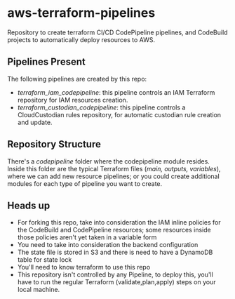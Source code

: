 # aws-terraform-pipelines

Repository to create terraform CI/CD CodePipeline pipelines, and CodeBuild projects to automatically deploy resources to AWS.

## Pipelines Present

The following pipelines are created by this repo:

- _terraform_iam_codepipeline_: this pipeline controls an IAM Terraform repository for IAM resources creation.
- _terraform_custodian_codepipeline_: this pipeline controls a CloudCustodian rules repository, for automatic custodian rule creation and update.

## Repository Structure

There's a *codepipeline* folder where the codepipeline module resides. Inside this folder are the typical Terraform files (*main, outputs, variables*), where we can add new resource pipelines; or you could create additional modules for each type of pipeline you want to create.

## Heads up

- For forking this repo, take into consideration the IAM inline policies for the CodeBuild and CodePipeline resources; some resources inside those policies aren't yet taken in a variable form
- You need to take into consideration the backend configuration
- The state file is stored in S3 and there is need to have a DynamoDB table for state lock
- You'll need to know terraform to use this repo
- This repository isn't controlled by any Pipeline, to deploy this, you'll have to run the regular Terraform (validate,plan,apply) steps on your local machine.
